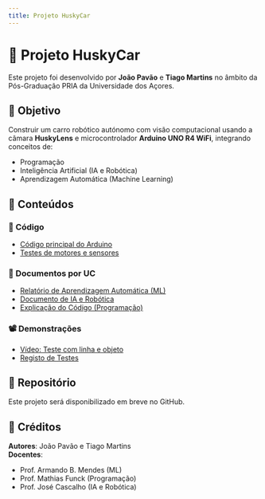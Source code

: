 ```yaml
---
title: Projeto HuskyCar
---
```


# 🚗 Projeto HuskyCar

Este projeto foi desenvolvido por **João Pavão** e **Tiago Martins** no âmbito da Pós-Graduação PRIA da Universidade dos Açores.

## 🎯 Objetivo

Construir um carro robótico autónomo com visão computacional usando a câmara **HuskyLens** e microcontrolador **Arduino UNO R4 WiFi**, integrando conceitos de:

- Programação
- Inteligência Artificial (IA e Robótica)
- Aprendizagem Automática (Machine Learning)

## 📁 Conteúdos

### 🔧 Código
- [Código principal do Arduino](../codigo/arduino/huskycar_main.ino)
- [Testes de motores e sensores](../codigo/testes/)

### 🧠 Documentos por UC
- [Relatório de Aprendizagem Automática (ML)](../ml_aprendizagem/doc_ml.md)
- [Documento de IA e Robótica](../ai_robotica/doc_ai.md)
- [Explicação do Código (Programação)](../programacao/explicacao_codigo.md)

### 📽 Demonstrações
- [Vídeo: Teste com linha e objeto](../testes/videos/teste_linha_objeto.mp4)
- [Registo de Testes](../testes/logs_testes.md)

## 🔗 Repositório

Este projeto será disponibilizado em breve no GitHub.

## 👥 Créditos

**Autores**: João Pavão e Tiago Martins  
**Docentes**:  
- Prof. Armando B. Mendes (ML)  
- Prof. Mathias Funck (Programação)  
- Prof. José Cascalho (IA e Robótica)

